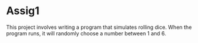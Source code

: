 # Assig1

This project involves writing a program that simulates rolling dice. When the program runs, it will randomly choose a number between 1 and 6. 
